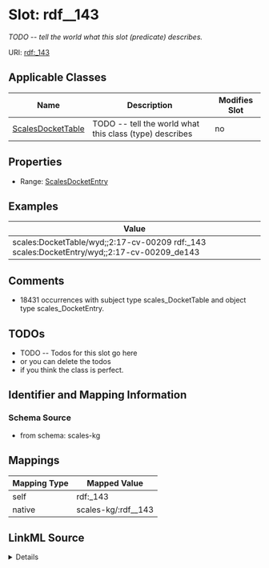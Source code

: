 

# Slot: rdf__143


_TODO -- tell the world what this slot (predicate) describes._





URI: [rdf:_143](http://www.w3.org/1999/02/22-rdf-syntax-ns#_143)



<!-- no inheritance hierarchy -->





## Applicable Classes

| Name | Description | Modifies Slot |
| --- | --- | --- |
| [ScalesDocketTable](../classes/ScalesDocketTable.md) | TODO -- tell the world what this class (type) describes |  no  |







## Properties

* Range: [ScalesDocketEntry](../classes/ScalesDocketEntry.md)






## Examples

| Value |
| --- |
| scales:DocketTable/wyd;;2:17-cv-00209 rdf:_143 scales:DocketEntry/wyd;;2:17-cv-00209_de143 |

## Comments

* 18431 occurrences with subject type scales_DocketTable and object type scales_DocketEntry.

## TODOs

* TODO -- Todos for this slot go here
* or you can delete the todos
* if you think the class is perfect.

## Identifier and Mapping Information







### Schema Source


* from schema: scales-kg




## Mappings

| Mapping Type | Mapped Value |
| ---  | ---  |
| self | rdf:_143 |
| native | scales-kg/:rdf__143 |




## LinkML Source

<details>
```yaml
name: rdf__143
description: TODO -- tell the world what this slot (predicate) describes.
todos:
- TODO -- Todos for this slot go here
- or you can delete the todos
- if you think the class is perfect.
comments:
- 18431 occurrences with subject type scales_DocketTable and object type scales_DocketEntry.
examples:
- value: scales:DocketTable/wyd;;2:17-cv-00209 rdf:_143 scales:DocketEntry/wyd;;2:17-cv-00209_de143
from_schema: scales-kg
rank: 1000
slot_uri: rdf:_143
alias: rdf__143
domain_of:
- scales_DocketTable
range: scales_DocketEntry

```
</details>